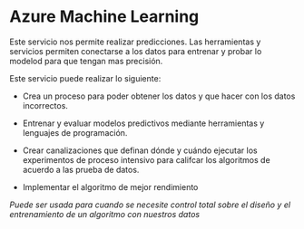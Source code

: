 # Azure Machine Learning
Este servicio nos permite realizar predicciones.  Las herramientas y servicios permiten conectarse a los datos para entrenar y probar lo modelod para que tengan mas precisión.

Este servicio puede realizar lo siguiente:

- Crea un proceso para poder obtener los datos y que hacer con los datos incorrectos.

- Entrenar y evaluar modelos predictivos mediante herramientas y lenguajes de programación.

- Crear canalizaciones que definan dónde y cuándo ejecutar los experimentos de proceso intensivo para califcar los algoritmos de acuerdo a las prueba de datos.

- Implementar el algoritmo de mejor rendimiento

_Puede ser usada para cuando se necesite control total sobre el diseño y el entrenamiento de un algoritmo con nuestros datos_

